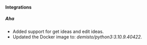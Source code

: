 #### Integrations
##### Aha
- Added support for get ideas and edit ideas.
- Updated the Docker image to: *demisto/python3:3.10.9.40422*.
